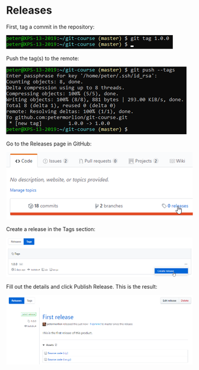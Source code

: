 # Releases

First, tag a commit in the repository:

![Git tag](../../img/git-tag.png)

Push the tag(s) to the remote:

![Git push tags](../../img/git-tag-2.png)

Go to the Releases page in GitHub:

![GitHub releases](../../img/github-releases.png)

Create a release in the Tags section:

![GitHub releases](../../img/github-releases-2.png)

Fill out the details and click Publish Release. This is the result:

![GitHub releases](../../img/github-releases-3.png)
